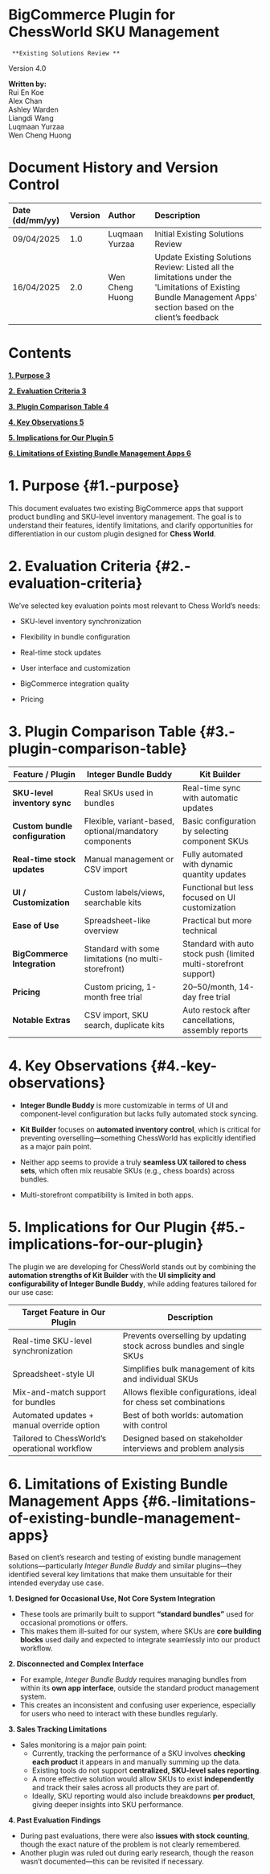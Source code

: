 # 

# 

# 

# **BigCommerce Plugin for ChessWorld SKU Management**

     **Existing Solutions Review **	  
Version 4.0

**Written by:**  
Rui En Koe  
Alex Chan  
Ashley Warden  
Liangdi Wang  
Luqmaan Yurzaa  
Wen Cheng Huong 

### 

# **Document History and Version Control**

| Date (dd/mm/yy) | Version | Author | Description |
| :---- | :---- | :---- | :---- |
| 09/04/2025 | 1.0 |  Luqmaan Yurzaa | Initial Existing Solutions Review |
| 16/04/2025 | 2.0 | Wen Cheng Huong   | Update Existing Solutions Review: Listed all the limitations under the 'Limitations of Existing Bundle Management Apps' section based on the client’s feedback  |

# **Contents**

**[1\. Purpose	3](#1.-purpose)**

[**2\. Evaluation Criteria	3**](#2.-evaluation-criteria)

[**3\. Plugin Comparison Table	4**](#3.-plugin-comparison-table)

[**4\. Key Observations	5**](#4.-key-observations)

[**5\. Implications for Our Plugin	5**](#5.-implications-for-our-plugin)

[**6\. Limitations of Existing Bundle Management Apps	6**](#6.-limitations-of-existing-bundle-management-apps)

### 

### 

# 

# **1\. Purpose** {#1.-purpose}

This document evaluates two existing BigCommerce apps that support product bundling and SKU-level inventory management. The goal is to understand their features, identify limitations, and clarify opportunities for differentiation in our custom plugin designed for **Chess World**.

# **2\. Evaluation Criteria** {#2.-evaluation-criteria}

We’ve selected key evaluation points most relevant to Chess World’s needs:

* SKU-level inventory synchronization

* Flexibility in bundle configuration

* Real-time stock updates

* User interface and customization

* BigCommerce integration quality

* Pricing

## 

# **3\. Plugin Comparison Table** {#3.-plugin-comparison-table}

| Feature / Plugin | Integer Bundle Buddy | Kit Builder |
| ----- | ----- | ----- |
| **SKU-level inventory sync** | Real SKUs used in bundles | Real-time sync with automatic updates |
| **Custom bundle configuration** | Flexible, variant-based, optional/mandatory components | Basic configuration by selecting component SKUs |
| **Real-time stock updates** | Manual management or CSV import | Fully automated with dynamic quantity updates |
| **UI / Customization** | Custom labels/views, searchable kits | Functional but less focused on UI customization |
| **Ease of Use** | Spreadsheet-like overview | Practical but more technical |
| **BigCommerce Integration** | Standard with some limitations (no multi-storefront) | Standard with auto stock push (limited multi-storefront support) |
| **Pricing** | Custom pricing, 1-month free trial | $20–$50/month, 14-day free trial |
| **Notable Extras** | CSV import, SKU search, duplicate kits | Auto restock after cancellations, assembly reports |

# 

# 

# 

# 

## 

# **4\. Key Observations** {#4.-key-observations}

* **Integer Bundle Buddy** is more customizable in terms of UI and component-level configuration but lacks fully automated stock syncing.

* **Kit Builder** focuses on **automated inventory control**, which is critical for preventing overselling—something ChessWorld has explicitly identified as a major pain point.

* Neither app seems to provide a truly **seamless UX tailored to chess sets**, which often mix reusable SKUs (e.g., chess boards) across bundles.

* Multi-storefront compatibility is limited in both apps.

# **5\. Implications for Our Plugin** {#5.-implications-for-our-plugin}

The plugin we are developing for ChessWorld stands out by combining the **automation strengths of Kit Builder** with the **UI simplicity and configurability of Integer Bundle Buddy**, while adding features tailored for our use case:

| Target Feature in Our Plugin | Description |
| ----- | ----- |
| Real-time SKU-level synchronization | Prevents overselling by updating stock across bundles and single SKUs |
| Spreadsheet-style UI | Simplifies bulk management of kits and individual SKUs |
| Mix-and-match support for bundles | Allows flexible configurations, ideal for chess set combinations |
| Automated updates \+ manual override option | Best of both worlds: automation with control |
| Tailored to ChessWorld’s operational workflow | Designed based on stakeholder interviews and problem analysis |

## 

# **6\. Limitations of Existing Bundle Management Apps** {#6.-limitations-of-existing-bundle-management-apps}

Based on client’s research and testing of existing bundle management solutions—particularly *Integer Bundle Buddy* and similar plugins—they identified several key limitations that make them unsuitable for their intended everyday use case.

**1\. Designed for Occasional Use, Not Core System Integration**

* These tools are primarily built to support **“standard bundles”** used for occasional promotions or offers.  
* This makes them ill-suited for our system, where SKUs are **core building blocks** used daily and expected to integrate seamlessly into our product workflow.

**2\. Disconnected and Complex Interface**

* For example, *Integer Bundle Buddy* requires managing bundles from within its **own app interface**, outside the standard product management system.  
* This creates an inconsistent and confusing user experience, especially for users who need to interact with these bundles regularly.

**3\. Sales Tracking Limitations**

* Sales monitoring is a major pain point:  
  * Currently, tracking the performance of a SKU involves **checking each product** it appears in and manually summing up the data.  
  * Existing tools do not support **centralized, SKU-level sales reporting**.  
  * A more effective solution would allow SKUs to exist **independently** and track their sales across all products they are part of.  
  * Ideally, SKU reporting would also include breakdowns **per product**, giving deeper insights into SKU performance.

**4\. Past Evaluation Findings**

* During past evaluations, there were also **issues with stock counting**, though the exact nature of the problem is not clearly remembered.  
* Another plugin was ruled out during early research, though the reason wasn’t documented—this can be revisited if necessary.

